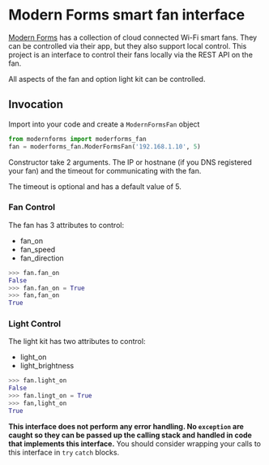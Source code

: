 # Modern Forms smart fan interface
[Modern Forms](http://moderforms.com/fan/) has a collection of cloud connected Wi-Fi smart fans.  They can be controlled via their app, but they also support local control.  This project is an interface to control their fans locally via the REST API on the fan.

All aspects of the fan and option light kit can be controlled.

## Invocation
Import into your code and create a `ModernFormsFan` object

```python
from modernforms import moderforms_fan
fan = moderforms_fan.ModerFormsFan('192.168.1.10', 5)
```
Constructor take 2 arguments.  The IP or hostnane (if you DNS registered your fan) and the timeout for communicating with the fan.

The timeout is optional and has a default value of 5.

### Fan Control
The fan has 3 attributes to control:
* fan_on
* fan_speed
* fan_direction
```python
>>> fan.fan_on
False
>>> fan.fan_on = True
>>> fan,fan_on 
True
```

### Light Control
The light kit has two attributes to control:
* light_on
* light_brightness
```python
>>> fan.light_on
False
>>> fan.lingt_on = True
>>> fan,light_on 
True
```

**This interface does not perform any error handling.  No `exception` are caught so they can be passed up the calling stack and handled in code that implements this interface.**  You should consider wrapping your calls to this interface in `try` `catch` blocks.
